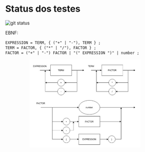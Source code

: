 # Status dos testes

![git status](http://3.129.230.99/svg/lorrancmlopes/logcomp/)

EBNF:
```
EXPRESSION = TERM, { ("+" | "-"), TERM } ;
TERM = FACTOR, { ("*" | "/"), FACTOR } ;
FACTOR = ("+" | "-") FACTOR | "(" EXPRESSION ")" | number ;

```

<p align="center">
  <img src="diagramaSintatico.png" width="350" title="Estado Atual">
</p>
